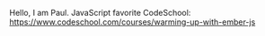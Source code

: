 Hello, I am Paul.
JavaScript
favorite CodeSchool: https://www.codeschool.com/courses/warming-up-with-ember-js


